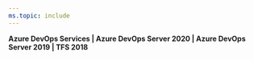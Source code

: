 ```yaml
---
ms.topic: include
---
```


**Azure DevOps Services | Azure DevOps Server 2020 | Azure DevOps Server 2019 | TFS 2018**